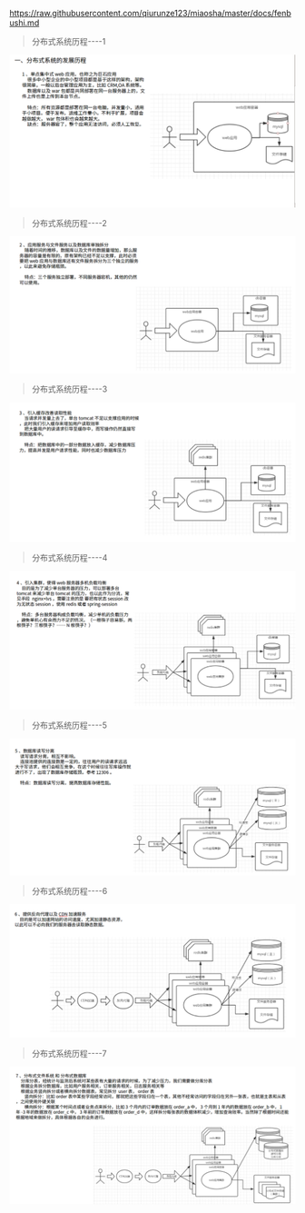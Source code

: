 https://raw.githubusercontent.com/qiurunze123/miaosha/master/docs/fenbushi.md
>  分布式系统历程----1

![整体流程](images/分布式系统历程/fenbushi1.png)

> 分布式系统历程----2

![整体流程](images/分布式系统历程//fenbushi2.png)

> 分布式系统历程----3

![整体流程](images/分布式系统历程//fenbushi3.png)

> 分布式系统历程----4

![整体流程](images/分布式系统历程//fenbushi4.png)

> 分布式系统历程----5

![整体流程](images/分布式系统历程//fenbushi5.png)

> 分布式系统历程----6

![整体流程](images/分布式系统历程//fenbushi6.png)

> 分布式系统历程----7

![整体流程](images/分布式系统历程/fenbushi7.png)